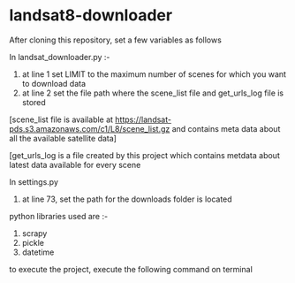 # landsat8-downloader
After cloning this repository, set a few variables as follows

In landsat_downloader.py :-
1. at line 1 set LIMIT to the maximum number of scenes for which you want to download data
2. at line 2 set the file path where the scene_list file and get_urls_log file is stored

[scene_list file is available at https://landsat-pds.s3.amazonaws.com/c1/L8/scene_list.gz and contains meta data about all the available satellite data]

[get_urls_log is a file created by this project which contains metdata about latest data available for every scene

In settings.py
1. at line 73, set the path for the downloads folder is located

python libraries used are :-
1. scrapy
2. pickle
3. datetime

to execute the project, execute the following command on terminal
